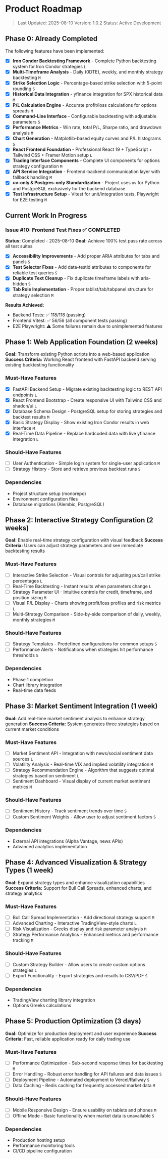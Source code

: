 # Product Roadmap

> Last Updated: 2025-08-10
> Version: 1.0.2
> Status: Active Development

## Phase 0: Already Completed

The following features have been implemented:

- [x] **Iron Condor Backtesting Framework** - Complete Python backtesting system for Iron Condor strategies `L`
- [x] **Multi-Timeframe Analysis** - Daily (0DTE), weekly, and monthly strategy backtesting `M`
- [x] **Strike Selection Logic** - Percentage-based strike selection with 5-point rounding `S`
- [x] **Historical Data Integration** - yfinance integration for SPX historical data `M`
- [x] **P/L Calculation Engine** - Accurate profit/loss calculations for options spreads `M`
- [x] **Command-Line Interface** - Configurable backtesting with adjustable parameters `S`
- [x] **Performance Metrics** - Win rate, total P/L, Sharpe ratio, and drawdown analysis `M`
- [x] **Chart Generation** - Matplotlib-based equity curves and P/L histograms `S`
- [x] **React Frontend Foundation** - Professional React 19 + TypeScript + Tailwind CSS + Framer Motion setup `L`
- [x] **Trading Interface Components** - Complete UI components for options strategy configuration `M`
- [x] **API Service Integration** - Frontend-backend communication layer with fallback handling `M`
- [x] **uv-only & Postgres-only Standardization** - Project uses `uv` for Python and PostgreSQL exclusively for the backend database
- [x] **Test Infrastructure Setup** - Vitest for unit/integration tests, Playwright for E2E testing `M`

## Current Work In Progress

### Issue #10: Frontend Test Fixes ✅ COMPLETED
**Status:** Completed - 2025-08-10
**Goal:** Achieve 100% test pass rate across all test suites

- [x] **Accessibility Improvements** - Add proper ARIA attributes for tabs and panels `S`
- [x] **Test Selector Fixes** - Add data-testid attributes to components for reliable test queries `S`
- [x] **Duplicate Text Cleanup** - Fix duplicate timeframe labels with aria-hidden `S`
- [x] **Tab Role Implementation** - Proper tablist/tab/tabpanel structure for strategy selection `M`

**Results Achieved:**
- Backend Tests: ✅ 118/118 (passing)
- Frontend Vitest: ✅ 56/56 (all component tests passing)
- E2E Playwright: ⚠️ Some failures remain due to unimplemented features

## Phase 1: Web Application Foundation (2 weeks)

**Goal:** Transform existing Python scripts into a web-based application
**Success Criteria:** Working React frontend with FastAPI backend serving existing backtesting functionality

### Must-Have Features

- [x] FastAPI Backend Setup - Migrate existing backtesting logic to REST API endpoints `L`
- [x] React Frontend Bootstrap - Create responsive UI with Tailwind CSS and shadcn/ui `L`
- [x] Database Schema Design - PostgreSQL setup for storing strategies and backtest results `M`
- [x] Basic Strategy Display - Show existing Iron Condor results in web interface `M`
- [x] Real-Time Data Pipeline - Replace hardcoded data with live yfinance integration `L`

### Should-Have Features

- [ ] User Authentication - Simple login system for single-user application `M`
- [ ] Strategy History - Store and retrieve previous backtest runs `S`

### Dependencies

- Project structure setup (monorepo)
- Environment configuration files
- Database migrations (Alembic, PostgreSQL)

## Phase 2: Interactive Strategy Configuration (2 weeks)

**Goal:** Enable real-time strategy configuration with visual feedback
**Success Criteria:** Users can adjust strategy parameters and see immediate backtesting results

### Must-Have Features

- [ ] Interactive Strike Selection - Visual controls for adjusting put/call strike percentages `L`
- [ ] Real-Time Backtesting - Instant results when parameters change `L`
- [ ] Strategy Parameter UI - Intuitive controls for credit, timeframe, and position sizing `M`
- [ ] Visual P/L Display - Charts showing profit/loss profiles and risk metrics `L`
- [ ] Multi-Strategy Comparison - Side-by-side comparison of daily, weekly, monthly strategies `M`

### Should-Have Features

- [ ] Strategy Templates - Predefined configurations for common setups `S`
- [ ] Performance Alerts - Notifications when strategies hit performance thresholds `S`

### Dependencies

- Phase 1 completion
- Chart library integration
- Real-time data feeds

## Phase 3: Market Sentiment Integration (1 week)

**Goal:** Add real-time market sentiment analysis to enhance strategy generation
**Success Criteria:** System generates three strategies based on current market conditions

### Must-Have Features

- [ ] Market Sentiment API - Integration with news/social sentiment data sources `L`
- [ ] Volatility Analysis - Real-time VIX and implied volatility integration `M`
- [ ] Strategy Recommendation Engine - Algorithm that suggests optimal strategies based on sentiment `L`
- [ ] Sentiment Dashboard - Visual display of current market sentiment metrics `M`

### Should-Have Features

- [ ] Sentiment History - Track sentiment trends over time `S`
- [ ] Custom Sentiment Weights - Allow user to adjust sentiment factors `S`

### Dependencies

- External API integrations (Alpha Vantage, news APIs)
- Advanced analytics implementation

## Phase 4: Advanced Visualization & Strategy Types (1 week)

**Goal:** Expand strategy types and enhance visualization capabilities
**Success Criteria:** Support for Bull Call Spreads, enhanced charts, and strategy analytics

### Must-Have Features

- [ ] Bull Call Spread Implementation - Add directional strategy support `M`
- [ ] Advanced Charting - Interactive TradingView-style charts `L`
- [ ] Risk Visualization - Greeks display and risk parameter analysis `M`
- [ ] Strategy Performance Analytics - Enhanced metrics and performance tracking `M`

### Should-Have Features

- [ ] Custom Strategy Builder - Allow users to create custom options strategies `L`
- [ ] Export Functionality - Export strategies and results to CSV/PDF `S`

### Dependencies

- TradingView charting library integration
- Options Greeks calculations

## Phase 5: Production Optimization (3 days)

**Goal:** Optimize for production deployment and user experience
**Success Criteria:** Fast, reliable application ready for daily trading use

### Must-Have Features

- [ ] Performance Optimization - Sub-second response times for backtesting `M`
- [ ] Error Handling - Robust error handling for API failures and data issues `S`
- [ ] Deployment Pipeline - Automated deployment to Vercel/Railway `S`
- [ ] Data Caching - Redis caching for frequently accessed market data `M`

### Should-Have Features

- [ ] Mobile Responsive Design - Ensure usability on tablets and phones `M`
- [ ] Offline Mode - Basic functionality when market data is unavailable `S`

### Dependencies

- Production hosting setup
- Performance monitoring tools
- CI/CD pipeline configuration